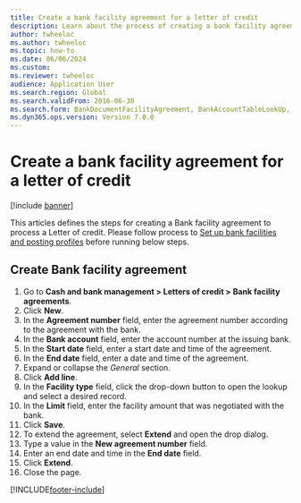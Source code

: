 ```yaml
--- 
title: Create a bank facility agreement for a letter of credit
description: Learn about the process of creating a bank facility agreement for a letter of credit, including a detailed step-by-step process, which uses the demo company "USMF".
author: twheeloc
ms.author: twheeloc
ms.topic: how-to
ms.date: 06/06/2024
ms.custom:
ms.reviewer: twheeloc
audience: Application User
ms.search.region: Global
ms.search.validFrom: 2016-06-30
ms.search.form: BankDocumentFacilityAgreement, BankAccountTableLookUp, BankDocumentFacilityAgreementExtension, DefaultDashboard
ms.dyn365.ops.version: Version 7.0.0 
---
```


# Create a bank facility agreement for a letter of credit

[!include [banner](../../includes/banner.md)]

This articles defines the steps for creating a Bank facility agreement to process a Letter of credit. Please follow process to [Set up bank facilities and posting profiles](set-up-bank-facilities-posting-profiles-letter-credit.md) before running below steps. 


## Create Bank facility agreement
1. Go to **Cash and bank management > Letters of credit > Bank facility agreements**.
2. Click **New**.
3. In the **Agreement number** field, enter the agreement number according to the agreement with the bank.
4. In the **Bank account** field, enter the account number at the issuing bank.
5. In the **Start date** field, enter a start date and time of the agreement.
7. In the **End date** field, enter a date and time of the agreement.
8. Expand or collapse the *General* section.
9. Click **Add line**.
10. In the **Facility type** field, click the drop-down button to open the lookup and select a desired record.
11. In the **Limit** field, enter the facility amount that was negotiated with the bank.
12. Click **Save**.
13. To extend the agreement, select **Extend** and open the drop dialog.
14. Type a value in the **New agreement number** field.
15. Enter an end date and time in the **End date** field.
18. Click **Extend**.
19. Close the page.



[!INCLUDE[footer-include](../../../includes/footer-banner.md)]

